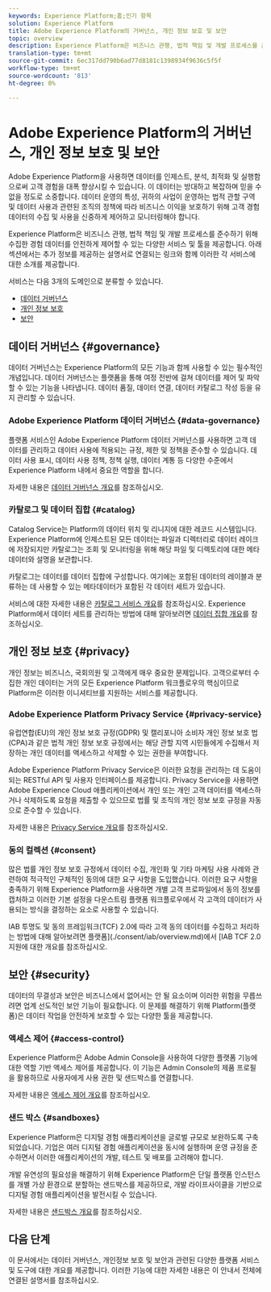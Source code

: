 ```yaml
---
keywords: Experience Platform;홈;인기 항목
solution: Experience Platform
title: Adobe Experience Platform의 거버넌스, 개인 정보 보호 및 보안
topic: overview
description: Experience Platform은 비즈니스 관행, 법적 책임 및 개발 프로세스를 준수하기 위해 수집한 경험 데이터를 안전하게 제어할 수 있는 다양한 서비스 및 툴을 제공합니다.
translation-type: tm+mt
source-git-commit: 6ec317dd790b6ad77d8181c1398934f9636c5f5f
workflow-type: tm+mt
source-wordcount: '813'
ht-degree: 0%

---
```



# Adobe Experience Platform의 거버넌스, 개인 정보 보호 및 보안

Adobe Experience Platform을 사용하면 데이터를 인제스트, 분석, 최적화 및 실행함으로써 고객 경험을 대폭 향상시킬 수 있습니다. 이 데이터는 방대하고 복잡하며 믿을 수 없을 정도로 소중합니다. 데이터 운영의 특성, 귀하의 사업이 운영하는 법적 관할 구역 및 데이터 사용과 관련된 조직의 정책에 따라 비즈니스 이익을 보호하기 위해 고객 경험 데이터의 수집 및 사용을 신중하게 제어하고 모니터링해야 합니다.

Experience Platform은 비즈니스 관행, 법적 책임 및 개발 프로세스를 준수하기 위해 수집한 경험 데이터를 안전하게 제어할 수 있는 다양한 서비스 및 툴을 제공합니다. 아래 섹션에서는 추가 정보를 제공하는 설명서로 연결되는 링크와 함께 이러한 각 서비스에 대한 소개를 제공합니다.

서비스는 다음 3개의 도메인으로 분류할 수 있습니다.

* [데이터 거버넌스](#governance)
* [개인 정보 보호](#privacy)
* [보안](#security)

## 데이터 거버넌스 {#governance}

데이터 거버넌스는 Experience Platform의 모든 기능과 함께 사용할 수 있는 필수적인 개념입니다. 데이터 거버넌스는 플랫폼을 통해 여정 전반에 걸쳐 데이터를 제어 및 파악할 수 있는 기능을 나타냅니다. 데이터 품질, 데이터 연결, 데이터 카탈로그 작성 등을 유지 관리할 수 있습니다.

### Adobe Experience Platform 데이터 거버넌스 {#data-governance}

플랫폼 서비스인 Adobe Experience Platform 데이터 거버넌스를 사용하면 고객 데이터를 관리하고 데이터 사용에 적용되는 규정, 제한 및 정책을 준수할 수 있습니다. 데이터 사용 표시, 데이터 사용 정책, 정책 실행, 데이터 계통 등 다양한 수준에서 Experience Platform 내에서 중요한 역할을 합니다.

자세한 내용은 [데이터 거버넌스 개요](../../data-governance/home.md)를 참조하십시오.

### 카탈로그 및 데이터 집합 {#catalog}

Catalog Service는 Platform의 데이터 위치 및 리니지에 대한 레코드 시스템입니다. Experience Platform에 인제스트된 모든 데이터는 파일과 디렉터리로 데이터 레이크에 저장되지만 카탈로그는 조회 및 모니터링을 위해 해당 파일 및 디렉토리에 대한 메타데이터와 설명을 보관합니다.

카탈로그는 데이터를 데이터 집합에 구성합니다. 여기에는 포함된 데이터의 레이블과 분류하는 데 사용할 수 있는 메타데이터가 포함된 각 데이터 세트가 있습니다.

서비스에 대한 자세한 내용은 [카탈로그 서비스 개요](../../catalog/home.md)를 참조하십시오. Experience Platform에서 데이터 세트를 관리하는 방법에 대해 알아보려면 [데이터 집합 개요](../../catalog/datasets/overview.md)를 참조하십시오.

## 개인 정보 보호 {#privacy}

개인 정보는 비즈니스, 국회의원 및 고객에게 매우 중요한 문제입니다. 고객으로부터 수집한 개인 데이터는 거의 모든 Experience Platform 워크플로우의 핵심이므로 Platform은 이러한 이니셔티브를 지원하는 서비스를 제공합니다.

### Adobe Experience Platform Privacy Service {#privacy-service}

유럽연합(EU)의 개인 정보 보호 규정(GDPR) 및 캘리포니아 소비자 개인 정보 보호 법(CPA)과 같은 법적 개인 정보 보호 규정에서는 해당 관할 지역 시민들에게 수집해서 저장하는 개인 데이터를 액세스하고 삭제할 수 있는 권한을 부여합니다.

Adobe Experience Platform Privacy Service은 이러한 요청을 관리하는 데 도움이 되는 RESTful API 및 사용자 인터페이스를 제공합니다. Privacy Service을 사용하면 Adobe Experience Cloud 애플리케이션에서 개인 또는 개인 고객 데이터를 액세스하거나 삭제하도록 요청을 제출할 수 있으므로 법률 및 조직의 개인 정보 보호 규정을 자동으로 준수할 수 있습니다.

자세한 내용은 [Privacy Service 개요](../../privacy-service/home.md)를 참조하십시오.

### 동의 컬렉션 {#consent}

많은 법률 개인 정보 보호 규정에서 데이터 수집, 개인화 및 기타 마케팅 사용 사례와 관련하여 적극적인 구체적인 동의에 대한 요구 사항을 도입했습니다. 이러한 요구 사항을 충족하기 위해 Experience Platform을 사용하면 개별 고객 프로파일에서 동의 정보를 캡처하고 이러한 기본 설정을 다운스트림 플랫폼 워크플로우에서 각 고객의 데이터가 사용되는 방식을 결정하는 요소로 사용할 수 있습니다.

IAB 투명도 및 동의 프레임워크(TCF) 2.0에 따라 고객 동의 데이터를 수집하고 처리하는 방법에 대해 알아보려면 플랫폼](./consent/iab/overview.md)에서 [IAB TCF 2.0 지원에 대한 개요를 참조하십시오.

<!-- For more information on the consent collection process using the Adobe standard, see the [consent collection overview]. -->

## 보안 {#security}

데이터의 무결성과 보안은 비즈니스에서 없어서는 안 될 요소이며 이러한 위험을 무릅쓰려면 업계 선도적인 보안 기능이 필요합니다. 이 문제를 해결하기 위해 Platform(플랫폼)은 데이터 작업을 안전하게 보호할 수 있는 다양한 툴을 제공합니다.

### 액세스 제어 {#access-control}

Experience Platform은 Adobe Admin Console을 사용하여 다양한 플랫폼 기능에 대한 역할 기반 액세스 제어를 제공합니다. 이 기능은 Admin Console의 제품 프로필을 활용하므로 사용자에게 사용 권한 및 샌드박스를 연결합니다.

자세한 내용은 [액세스 제어 개요](../../access-control/home.md)를 참조하십시오.

### 샌드 박스 {#sandboxes}

Experience Platform은 디지털 경험 애플리케이션을 글로벌 규모로 보완하도록 구축되었습니다. 기업은 여러 디지털 경험 애플리케이션을 동시에 실행하며 운영 규정을 준수하면서 이러한 애플리케이션의 개발, 테스트 및 배포를 고려해야 합니다.

개발 유연성의 필요성을 해결하기 위해 Experience Platform은 단일 플랫폼 인스턴스를 개별 가상 환경으로 분할하는 샌드박스를 제공하므로, 개발 라이프사이클을 기반으로 디지털 경험 애플리케이션을 발전시킬 수 있습니다.

자세한 내용은 [샌드박스 개요](../../sandboxes/home.md)를 참조하십시오.

## 다음 단계

이 문서에서는 데이터 거버넌스, 개인정보 보호 및 보안과 관련된 다양한 플랫폼 서비스 및 도구에 대한 개요를 제공합니다. 이러한 기능에 대한 자세한 내용은 이 안내서 전체에 연결된 설명서를 참조하십시오.